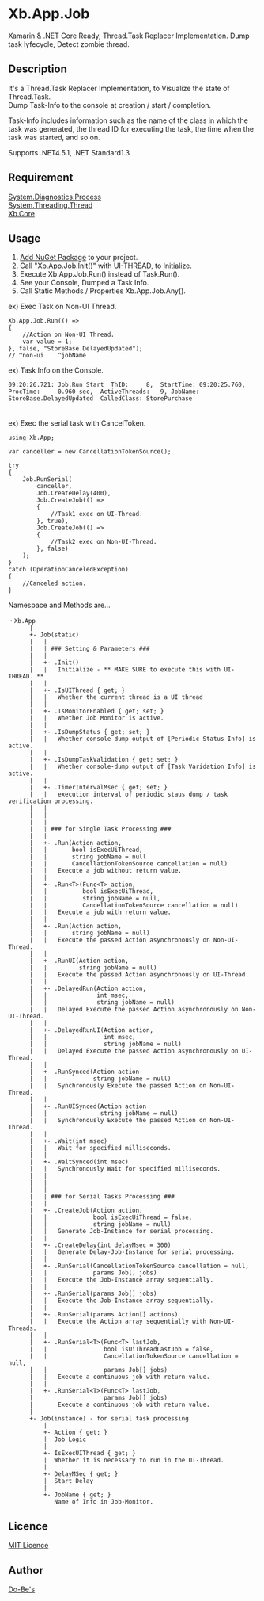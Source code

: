 Xb.App.Job
====

Xamarin & .NET Core Ready, Thread.Task Replacer Implementation. Dump task lyfecycle, Detect zombie thread.

## Description

It's a Thread.Task Replacer Implementation, to Visualize the state of Thread.Task.  
Dump Task-Info to the console at creation / start / completion.

Task-Info includes information such as the name of the class in which the task was generated, the thread ID for executing the task, the time when the task was started, and so on.

Supports .NET4.5.1, .NET Standard1.3

## Requirement
[System.Diagnostics.Process](https://www.nuget.org/packages/System.Diagnostics.Process/)  
[System.Threading.Thread](https://www.nuget.org/packages/System.Threading.Thread/)  
[Xb.Core](https://www.nuget.org/packages/Xb.Core/)  

## Usage
1. [Add NuGet Package](https://www.nuget.org/packages/Xb.App.Job/) to your project.  
2. Call "Xb.App.Job.Init()" with UI-THREAD, to Initialize.
3. Execute Xb.App.Job.Run() instead of Task.Run().
4. See your Console, Dumped a Task Info.
5. Call Static Methods / Properties Xb.App.Job.Any().
  
ex) Exec Task on Non-UI Thread.  

    Xb.App.Job.Run(() => 
    {
        //Action on Non-UI Thread.
        var value = 1;
    }, false, "StoreBase.DelayedUpdated");
    // ^non-ui    ^jobName

ex) Task Info on the Console.  

    09:20:26.721: Job.Run Start  ThID:     8,  StartTime: 09:20:25.760,  ProcTime:     0.960 sec,  ActiveThreads:   9, JobName: StoreBase.DelayedUpdated  CalledClass: StorePurchase
  
  　  
ex) Exec the serial task with CancelToken.
    
    using Xb.App;
    
    var canceller = new CancellationTokenSource();
    
    try
    {
        Job.RunSerial(
            canceller,
            Job.CreateDelay(400),
            Job.CreateJob(() => 
            {
                //Task1 exec on UI-Thread.
            }, true),
            Job.CreateJob(() => 
            {
                //Task2 exec on Non-UI-Thread.
            }, false)
        );
    }
    catch (OperationCanceledException)
    {
        //Canceled action.
    }

Namespace and Methods are...

    ・Xb.App
          |
          +- Job(static)
          |   |
          |   | ### Setting & Parameters ###
          |   |
          |   +- .Init()
          |   |   Initialize - ** MAKE SURE to execute this with UI-THREAD. **
          |   |
          |   +- .IsUIThread { get; }
          |   |   Whether the current thread is a UI thread
          |   |
          |   +- .IsMonitorEnabled { get; set; }
          |   |   Whether Job Monitor is active.
          |   |
          |   +- .IsDumpStatus { get; set; }
          |   |   Whether console-dump output of [Periodic Status Info] is active.
          |   |
          |   +- .IsDumpTaskValidation { get; set; }
          |   |   Whether console-dump output of [Task Varidation Info] is active.
          |   |
          |   +- .TimerIntervalMsec { get; set; }
          |   |   execution interval of periodic staus dump / task verification processing.
          |   |
          |   |
          |   |
          |   | ### for Single Task Processing ###
          |   |
          |   +- .Run(Action action,
          |   |       bool isExecUiThread,
          |   |       string jobName = null
          |   |       CancellationTokenSource cancellation = null)
          |   |   Execute a job without return value.
          |   |
          |   +- .Run<T>(Func<T> action,
          |   |          bool isExecUiThread,
          |   |          string jobName = null,
          |   |          CancellationTokenSource cancellation = null)
          |   |   Execute a job with return value.
          |   |
          |   +- .Run(Action action,
          |   |       string jobName = null)
          |   |   Execute the passed Action asynchronously on Non-UI-Thread.
          |   |
          |   +- .RunUI(Action action,
          |   |         string jobName = null)
          |   |   Execute the passed Action asynchronously on UI-Thread.
          |   |
          |   +- .DelayedRun(Action action,
          |   |              int msec,
          |   |              string jobName = null)
          |   |   Delayed Execute the passed Action asynchronously on Non-UI-Thread.
          |   |
          |   +- .DelayedRunUI(Action action,
          |   |                int msec,
          |   |                string jobName = null)
          |   |   Delayed Execute the passed Action asynchronously on UI-Thread.
          |   |
          |   +- .RunSynced(Action action
          |   |             string jobName = null)
          |   |   Synchronously Execute the passed Action on Non-UI-Thread.
          |   |
          |   +- .RunUISynced(Action action
          |   |               string jobName = null)
          |   |   Synchronously Execute the passed Action on Non-UI-Thread.
          |   |
          |   +- .Wait(int msec)
          |   |   Wait for specified milliseconds.
          |   |
          |   +- .WaitSynced(int msec)
          |   |   Synchronously Wait for specified milliseconds.
          |   |
          |   |
          |   |
          |   | ### for Serial Tasks Processing ###
          |   |
          |   +- .CreateJob(Action action,
          |   |             bool isExecUiThread = false,
          |   |             string jobName = null)
          |   |   Generate Job-Instance for serial processing.
          |   |
          |   +- .CreateDelay(int delayMsec = 300)
          |   |   Generate Delay-Job-Instance for serial processing.
          |   |
          |   +- .RunSerial(CancellationTokenSource cancellation = null,
          |   |             params Job[] jobs)
          |   |   Execute the Job-Instance array sequentially.
          |   |
          |   +- .RunSerial(params Job[] jobs)
          |   |   Execute the Job-Instance array sequentially.
          |   |
          |   +- .RunSerial(params Action[] actions)
          |   |   Execute the Action array sequentially with Non-UI-Threads.
          |   |
          |   +- .RunSerial<T>(Func<T> lastJob,
          |   |                bool isUiThreadLastJob = false,
          |   |                CancellationTokenSource cancellation = null,
          |   |                params Job[] jobs)
          |   |   Execute a continuous job with return value.
          |   |
          |   +- .RunSerial<T>(Func<T> lastJob,
          |                    params Job[] jobs)
          |       Execute a continuous job with return value.
          |
          +- Job(instance) - for serial task processing
              |
              +- Action { get; }
              |  Job Logic
              |
              +- IsExecUIThread { get; }
              |  Whether it is necessary to run in the UI-Thread.
              |
              +- DelayMSec { get; }
              |  Start Delay
              |
              +- JobName { get; }
                 Name of Info in Job-Monitor.
           


## Licence

[MIT Licence](https://github.com/ume05rw/Xb.App.Job/blob/master/LICENSE)

## Author

[Do-Be's](http://dobes.jp)
